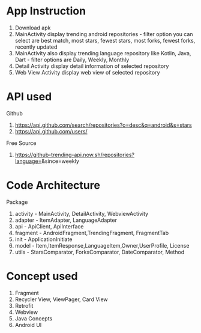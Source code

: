 # App Instruction
1. Download apk
2. MainActivity display trending android repositories - filter option you can select are best match, most stars, fewest stars, most forks, fewest forks, recently updated
3. MainActivity also display trending language repository like Kotlin, Java, Dart - filter options are Daily, Weekly, Monthly 
4. Detail Activity display detail information of selected repository
5. Web View Activity display web view of selected repository

# API used
Github
1. https://api.github.com/search/repositories?o=desc&q=android&s=stars
2. https://api.github.com/users/<username>

Free Source
1. https://github-trending-api.now.sh/repositories?language=<language>&since=weekly


# Code Architecture
Package  
1. activity - MainActivity, DetailActivity, WebviewActivity
2. adapter - ItemAdapter, LanguageAdapter
3. api - ApiClient, ApiInterface
4. fragment - AndroidFragment,TrendingFragment, FragmentTab
5. init - ApplicationInitiate
6. model - Item,ItemResponse,LanguageItem,Owner,UserProfile, License
7. utils - StarsComparator, ForksComparator, DateComparator, Method

# Concept used
1. Fragment
2. Recycler View, ViewPager, Card View
3. Retrofit
4. Webview
5. Java Concepts
6. Android UI
